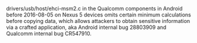 drivers/usb/host/ehci-msm2.c in the Qualcomm components in Android before 2016-08-05 on Nexus 5 devices omits certain minimum calculations before copying data, which allows attackers to obtain sensitive information via a crafted application, aka Android internal bug 28803909 and Qualcomm internal bug CR547910.